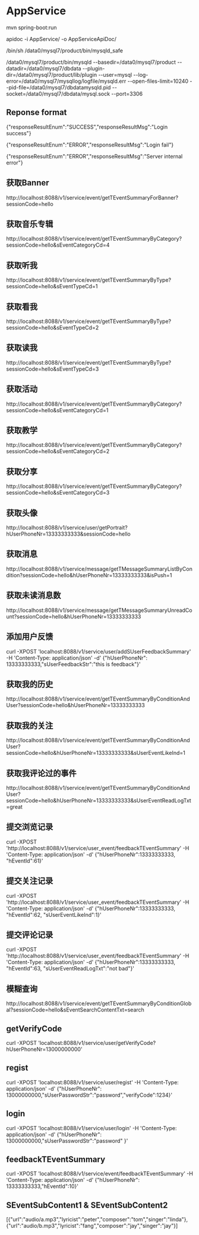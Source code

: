 # AppService

mvn spring-boot:run

apidoc -i AppService/ -o AppServiceApiDoc/

/bin/sh /data0/mysql7/product/bin/mysqld_safe

/data0/mysql7/product/bin/mysqld --basedir=/data0/mysql7/product --datadir=/data0/mysql7/dbdata --plugin-dir=/data0/mysql7/product/lib/plugin --user=mysql --log-error=/data0/mysql7/mysqllog/logfile/mysqld.err --open-files-limit=10240 --pid-file=/data0/mysql7/dbdatamysqld.pid --socket=/data0/mysql7/dbdata/mysql.sock --port=3306


## Reponse format
{"responseResultEnum":"SUCCESS","responseResultMsg":"Login success"}

{"responseResultEnum":"ERROR","responseResultMsg":"Login fail"}

{"responseResultEnum":"ERROR","responseResultMsg":"Server internal error"}

## 获取Banner
http://localhost:8088/v1/service/event/getTEventSummaryForBanner?sessionCode=hello

## 获取音乐专辑
http://localhost:8088/v1/service/event/getTEventSummaryByCategory?sessionCode=hello&sEventCategoryCd=4

## 获取听我
http://localhost:8088/v1/service/event/getTEventSummaryByType?sessionCode=hello&sEventTypeCd=1

## 获取看我
http://localhost:8088/v1/service/event/getTEventSummaryByType?sessionCode=hello&sEventTypeCd=2

## 获取读我
http://localhost:8088/v1/service/event/getTEventSummaryByType?sessionCode=hello&sEventTypeCd=3

## 获取活动
http://localhost:8088/v1/service/event/getTEventSummaryByCategory?sessionCode=hello&sEventCategoryCd=1

## 获取教学
http://localhost:8088/v1/service/event/getTEventSummaryByCategory?sessionCode=hello&sEventCategoryCd=2

## 获取分享
http://localhost:8088/v1/service/event/getTEventSummaryByCategory?sessionCode=hello&sEventCategoryCd=3

## 获取头像
http://localhost:8088/v1/service/user/getPortrait?hUserPhoneNr=13333333333&sessionCode=hello

## 获取消息
http://localhost:8088/v1/service/message/getTMessageSummaryListByCondition?sessionCode=hello&hUserPhoneNr=13333333333&isPush=1

## 获取未读消息数
http://localhost:8088/v1/service/message/getTMessageSummaryUnreadCount?sessionCode=hello&hUserPhoneNr=13333333333

## 添加用户反馈
curl -XPOST 'localhost:8088/v1/service/user/addSUserFeedbackSummary' -H 'Content-Type: application/json' -d' {"hUserPhoneNr": 13333333333,"sUserFeedbackStr":"this is feedback"}'

## 获取我的历史
http://localhost:8088/v1/service/event/getTEventSummaryByConditionAndUser?sessionCode=hello&hUserPhoneNr=13333333333

## 获取我的关注
http://localhost:8088/v1/service/event/getTEventSummaryByConditionAndUser?sessionCode=hello&hUserPhoneNr=13333333333&sUserEventLikeInd=1

## 获取我评论过的事件
http://localhost:8088/v1/service/event/getTEventSummaryByConditionAndUser?sessionCode=hello&hUserPhoneNr=13333333333&sUserEventReadLogTxt=great

## 提交浏览记录
curl -XPOST 'http://localhost:8088/v1/service/user_event/feedbackTEventSummary' -H 'Content-Type: application/json' -d' {"hUserPhoneNr":13333333333, "hEventId":61}'

## 提交关注记录
curl -XPOST 'http://localhost:8088/v1/service/user_event/feedbackTEventSummary' -H 'Content-Type: application/json' -d' {"hUserPhoneNr":13333333333, "hEventId":62, "sUserEventLikeInd":1}'

## 提交评论记录
curl -XPOST 'http://localhost:8088/v1/service/user_event/feedbackTEventSummary' -H 'Content-Type: application/json' -d' {"hUserPhoneNr":13333333333, "hEventId":63, "sUserEventReadLogTxt":"not bad"}'

## 模糊查询
http://localhost:8088/v1/service/event/getTEventSummaryByConditionGlobal?sessionCode=hello&sEventSearchContentTxt=search

## getVerifyCode
curl -XPOST 'localhost:8088/v1/service/user/getVerifyCode?hUserPhoneNr=13000000000'

## regist
curl -XPOST 'localhost:8088/v1/service/user/regist' -H 'Content-Type: application/json' -d' {"hUserPhoneNr": 13000000000,"sUserPasswordStr":"password","verifyCode":1234}'

## login
curl -XPOST 'localhost:8088/v1/service/user/login' -H 'Content-Type: application/json' -d' {"hUserPhoneNr": 13000000000,"sUserPasswordStr":"password" }'

## feedbackTEventSummary
curl -XPOST 'localhost:8088/v1/service/event/feedbackTEventSummary' -H 'Content-Type: application/json' -d' {"hUserPhoneNr": 13333333333,"hEventId":10}'

## SEventSubContent1 & SEventSubContent2
[{"url":"audio/a.mp3","lyricist":"peter","composer":"tom","singer":"linda"},{"url":"audio/b.mp3","lyricist":"fang","composer":"jay","singer":"jay"}]